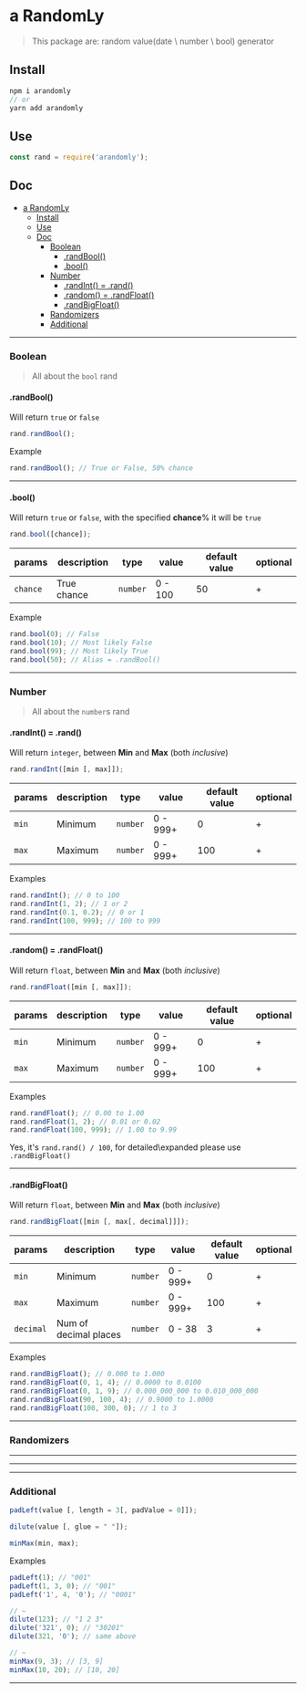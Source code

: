 # a RandomLy

> This package are: random value(date \ number \ bool) generator

## Install

```c
npm i arandomly
// or
yarn add arandomly
```

## Use

```javascript
const rand = require('arandomly');
```

## Doc

- [a RandomLy](#a-randomly)
	- [Install](#install)
	- [Use](#use)
	- [Doc](#doc)
		- [Boolean](#boolean)
			- [.randBool()](#randbool)
			- [.bool()](#bool)
		- [Number](#number)
			- [.randInt() = .rand()](#randint--rand)
			- [.random() = .randFloat()](#random--randfloat)
			- [.randBigFloat()](#randbigfloat)
		- [Randomizers](#randomizers)
		- [Additional](#additional)

---

### Boolean

> All about the `bool` rand

#### .randBool()

Will return `true` or `false`

```js
rand.randBool();
```

Example

```js
rand.randBool(); // True or False, 50% chance
```

---

#### .bool()

Will return `true` or `false`, with the specified **chance**% it will be `true`

```js
rand.bool([chance]);
```

| params   | description | type     | value   | default value | optional |
| -------- | ----------- | -------- | ------- | ------------- | -------- |
| `chance` | True chance | `number` | 0 - 100 | 50            | +        |

Example

```js
rand.bool(0); // False
rand.bool(10); // Most likely False
rand.bool(99); // Most likely True
rand.bool(50); // Alias = .randBool()
```

---

### Number

> All about the `number`s rand

#### .randInt() = .rand()

Will return `integer`, between **Min** and **Max** (both _inclusive_)

```js
rand.randInt([min [, max]]);
```

| params | description | type     | value    | default value | optional |
| ------ | ----------- | -------- | -------- | ------------- | -------- |
| `min`  | Minimum     | `number` | 0 - 999+ | 0             | +        |
| `max`  | Maximum     | `number` | 0 - 999+ | 100           | +        |

Examples

```js
rand.randInt(); // 0 to 100
rand.randInt(1, 2); // 1 or 2
rand.randInt(0.1, 0.2); // 0 or 1
rand.randInt(100, 999); // 100 to 999
```

---

#### .random() = .randFloat()

Will return `float`, between **Min** and **Max** (both _inclusive_)

```js
rand.randFloat([min [, max]]);
```

| params | description | type     | value    | default value | optional |
| ------ | ----------- | -------- | -------- | ------------- | -------- |
| `min`  | Minimum     | `number` | 0 - 999+ | 0             | +        |
| `max`  | Maximum     | `number` | 0 - 999+ | 100           | +        |

Examples

```js
rand.randFloat(); // 0.00 to 1.00
rand.randFloat(1, 2); // 0.01 or 0.02
rand.randFloat(100, 999); // 1.00 to 9.99
```

Yes, it's `rand.rand() / 100`, for detailed\expanded please use `.randBigFloat()`

---

#### .randBigFloat()

Will return `float`, between **Min** and **Max** (both _inclusive_)

```js
rand.randBigFloat([min [, max[, decimal]]]);
```

| params    | description           | type     | value    | default value | optional |
| --------- | --------------------- | -------- | -------- | ------------- | -------- |
| `min`     | Minimum               | `number` | 0 - 999+ | 0             | +        |
| `max`     | Maximum               | `number` | 0 - 999+ | 100           | +        |
| `decimal` | Num of decimal places | `number` | 0 - 38   | 3             | +        |

Examples

```js
rand.randBigFloat(); // 0.000 to 1.000
rand.randBigFloat(0, 1, 4); // 0.0000 to 0.0100
rand.randBigFloat(0, 1, 9); // 0.000_000_000 to 0.010_000_000
rand.randBigFloat(90, 100, 4); // 0.9000 to 1.0000
rand.randBigFloat(100, 300, 0); // 1 to 3
```

---

### Randomizers

---

---

---

### Additional

```js
padLeft(value [, length = 3[, padValue = 0]]);

dilute(value [, glue = " "]);

minMax(min, max);
```

Examples

```js
padLeft(1); // "001"
padLeft(1, 3, 0); // "001"
padLeft('1', 4, '0'); // "0001"

// ~
dilute(123); // "1 2 3"
dilute('321', 0); // "30201"
dilute(321, '0'); // same above

// ~
minMax(9, 3); // [3, 9]
minMax(10, 20); // [10, 20]
```

---
